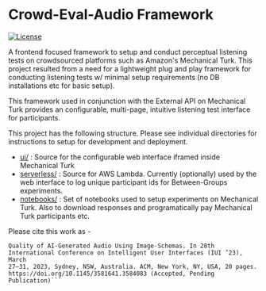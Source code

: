 # Crowd-Eval-Audio Framework

[![License](https://img.shields.io/badge/License-MIT-green.svg)](LICENSE)

A frontend focused framework to setup and conduct perceptual listening tests on crowdsourced platforms such as Amazon's Mechanical Turk. This project resulted from a need for a lightweight plug and play framework for conducting listening tests w/ minimal setup requirements (no DB installations etc for basic setup).

This framework used in conjunction with the External API on Mechanical Turk provides an configurable, multi-page, intuitive listening test interface for participants. 

This project has the following structure. Please see individual directories for instructions to setup for development and deployment.

* [ui/](./ui) : Source for the configurable web interface iframed inside Mechanical Turk
* [serverless/](./serverless) : Source for AWS Lambda. Currently (optionally) used by the web interface to log unique participant ids for Between-Groups experiments.
* [notebooks/](./notebooks) : Set of notebooks used to setup experiments on Mechanical Turk. Also to download responses and programatically pay Mechanical Turk participants etc. 

Please cite this work as  -   
```Purnima Kamath, Zhuoyao Li, Chitralekha Gupta, Kokil Jaidka, Suranga Nanayakkara, and Lonce Wyse. 2023. Evaluating Descriptive
Quality of AI-Generated Audio Using Image-Schemas. In 28th International Conference on Intelligent User Interfaces (IUI ’23), March
27–31, 2023, Sydney, NSW, Australia. ACM, New York, NY, USA, 20 pages. https://doi.org/10.1145/3581641.3584083 (Accepted, Pending Publication)```

